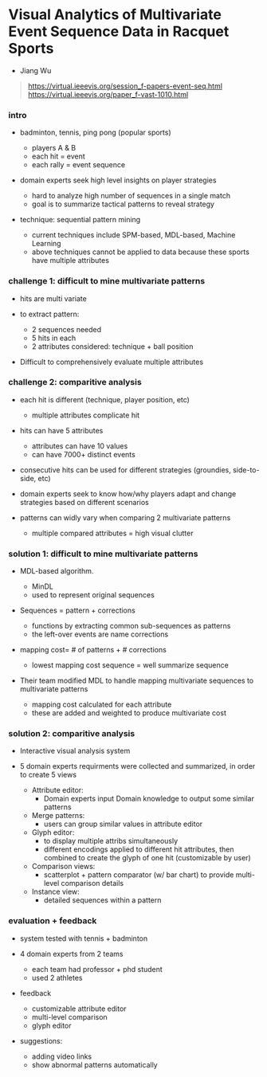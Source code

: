 # Visual Analytics of Multivariate Event Sequence Data in Racquet Sports 
- Jiang Wu
> https://virtual.ieeevis.org/session_f-papers-event-seq.html
> https://virtual.ieeevis.org/paper_f-vast-1010.html

### intro
-  badminton, tennis, ping pong (popular sports)
    - players A & B
    - each hit = event
    - each rally = event sequence

- domain experts seek high level insights on player strategies
    - hard to analyze high number of sequences in a single match
    - goal is to summarize tactical patterns to reveal strategy

- technique: sequential pattern mining
    - current techniques include SPM-based, MDL-based, Machine Learning
    - above techniques cannot be applied to data because these sports have multiple attributes

### challenge 1: difficult to mine multivariate patterns
- hits are multi variate

- to extract pattern:
    - 2 sequences needed
    - 5 hits in each
    - 2 attributes considered: technique + ball position 

- Difficult to comprehensively evaluate multiple attributes

### challenge 2: comparitive analysis
- each hit is different (technique, player position, etc)
    - multiple attributes complicate hit

- hits can have 5 attributes
    - attributes can have 10 values
    - can have 7000+ distinct events

- consecutive hits can be used for different strategies (groundies, side-to-side, etc)

- domain experts seek to know how/why players adapt and change strategies based on different scenarios 

- patterns can widly vary when comparing 2 multivariate patterns
    - multiple compared attributes = high visual clutter

### solution 1: difficult to mine multivariate patterns
- MDL-based algorithm. 
    - MinDL
    - used to represent original sequences

- Sequences = pattern + corrections
    - functions by extracting common sub-sequences as patterns
    - the left-over events are name corrections

- mapping cost= # of patterns + # corrections
    - lowest mapping cost sequence = well summarize sequence 

- Their team modified MDL to handle mapping multivariate sequences to multivariate patterns 
    - mapping cost calculated for each attribute
    - these are added and weighted to produce multivariate cost

### solution 2: comparitive analysis
- Interactive visual analysis system

- 5 domain experts requirments were collected and summarized, in order to create 5 views
    - Attribute editor: 
        - Domain experts input Domain knowledge to output some similar patterns
    - Merge patterns: 
        - users can group similar values in attribute editor
    - Glyph editor: 
        - to display multiple attribs simultaneously 
        - different encodings applied to different hit attributes, then combined to create the glyph of one hit (customizable by user)
    - Comparison views:
        - scatterplot + pattern comparator (w/ bar chart) to provide multi-level comparison details
    - Instance view: 
        - detailed sequences within a pattern

### evaluation + feedback
- system tested with tennis + badminton

- 4 domain experts from 2 teams
    - each team had professor + phd student
    - used 2 athletes

- feedback
    - customizable attribute editor
    - multi-level comparison
    - glyph editor

- suggestions:
    - adding video links
    - show abnormal patterns automatically